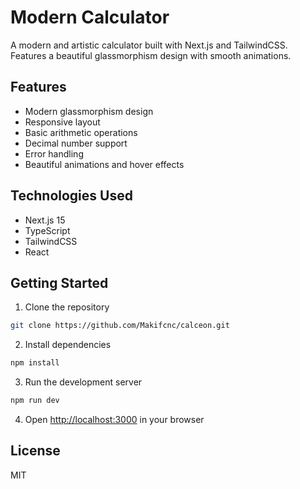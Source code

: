 # Modern Calculator

A modern and artistic calculator built with Next.js and TailwindCSS. Features a beautiful glassmorphism design with smooth animations.

## Features

- Modern glassmorphism design
- Responsive layout
- Basic arithmetic operations
- Decimal number support
- Error handling
- Beautiful animations and hover effects

## Technologies Used

- Next.js 15
- TypeScript
- TailwindCSS
- React

## Getting Started

1. Clone the repository
```bash
git clone https://github.com/Makifcnc/calceon.git
```

2. Install dependencies
```bash
npm install
```

3. Run the development server
```bash
npm run dev
```

4. Open [http://localhost:3000](http://localhost:3000) in your browser

## License

MIT
